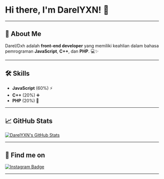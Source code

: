 # Hi there, I'm DarelYXN! 👋

---

## 🚀 About Me
Darel/Dxh adalah **front-end developer** yang memiliki keahlian dalam bahasa pemrograman **JavaScript**, **C++**, dan **PHP**. 💻✨

---

## 🛠️ Skills
- **JavaScript** (60%) ⚡
- **C++** (20%) ➕
- **PHP** (20%) 🐘

---

## 📈 GitHub Stats
[![DarelYXN's GitHub Stats](https://github-readme-stats.vercel.app/api?username=DarelYXN&show_icons=true&theme=radical)](https://github.com/DarelYXN)

---

## 📲 Find me on
<a href="https://instagram.com/darel_yxn" target="_blank">
  <img src="https://img.shields.io/badge/Instagram-E4405F?logo=instagram&logoColor=white&style=for-the-badge" alt="Instagram Badge"/>
</a>

---
